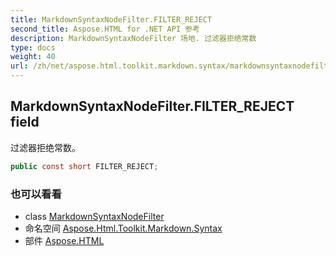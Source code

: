 ```yaml
---
title: MarkdownSyntaxNodeFilter.FILTER_REJECT
second_title: Aspose.HTML for .NET API 参考
description: MarkdownSyntaxNodeFilter 场地. 过滤器拒绝常数
type: docs
weight: 40
url: /zh/net/aspose.html.toolkit.markdown.syntax/markdownsyntaxnodefilter/filter_reject/
---
```

## MarkdownSyntaxNodeFilter.FILTER_REJECT field

过滤器拒绝常数。

```csharp
public const short FILTER_REJECT;
```

### 也可以看看

* class [MarkdownSyntaxNodeFilter](../)
* 命名空间 [Aspose.Html.Toolkit.Markdown.Syntax](../../markdownsyntaxnodefilter/)
* 部件 [Aspose.HTML](../../../)


